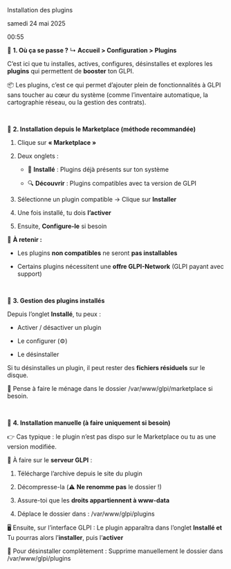 Installation des plugins

samedi 24 mai 2025

00:55

🧭 **1. Où ça se passe ?** ↳ **Accueil \> Configuration \> Plugins**

C’est ici que tu installes, actives, configures, désinstalles et explores les **plugins** qui permettent de **booster** ton GLPI.

📦 Les plugins, c’est ce qui permet d’ajouter plein de fonctionnalités à GLPI sans toucher au cœur du système (comme l’inventaire automatique, la cartographie réseau, ou la gestion des contrats).

 

🛒 **2. Installation depuis le Marketplace (méthode recommandée)**

1.  Clique sur **« Marketplace »**

2.  Deux onglets :

    - 🧩 **Installé** : Plugins déjà présents sur ton système

    - 🔍 **Découvrir** : Plugins compatibles avec ta version de GLPI

3.  Sélectionne un plugin compatible → Clique sur **Installer**

4.  Une fois installé, tu dois **l’activer**

5.  Ensuite, **Configure-le** si besoin

🧠 **À retenir :**

- Les plugins **non compatibles** ne seront **pas installables**

- Certains plugins nécessitent une **offre GLPI-Network** (GLPI payant avec support)

 

🧰 **3. Gestion des plugins installés**

Depuis l’onglet **Installé**, tu peux :

- Activer / désactiver un plugin

- Le configurer (⚙️)

- Le désinstaller

Si tu désinstalles un plugin, il peut rester des **fichiers résiduels** sur le disque.

🧹 Pense à faire le ménage dans le dossier /var/www/glpi/marketplace si besoin.

 

📁 **4. Installation manuelle (à faire uniquement si besoin)**

👉 Cas typique : le plugin n’est pas dispo sur le Marketplace ou tu as une version modifiée.

🔧 À faire sur le **serveur GLPI** :

1.  Télécharge l’archive depuis le site du plugin

2.  Décompresse-la (⚠️ **Ne renomme pas** le dossier !)

3.  Assure-toi que les **droits appartiennent à www-data**

4.  Déplace le dossier dans : /var/www/glpi/plugins

🖥️ Ensuite, sur l’interface GLPI : Le plugin apparaîtra dans l’onglet **Installé et** Tu pourras alors l’**installer**, puis l’**activer**

🧽 Pour désinstaller complètement : Supprime manuellement le dossier dans /var/www/glpi/plugins

